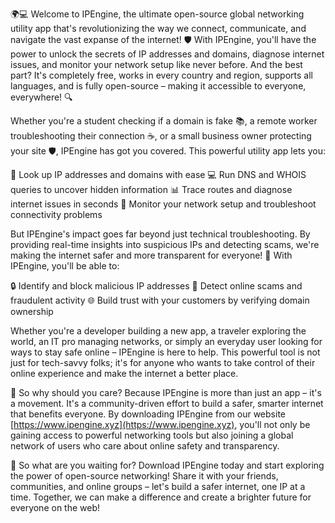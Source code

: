 🌍💻 Welcome to IPEngine, the ultimate open-source global networking utility app that's revolutionizing the way we connect, communicate, and navigate the vast expanse of the internet! 🛡️ With IPEngine, you'll have the power to unlock the secrets of IP addresses and domains, diagnose internet issues, and monitor your network setup like never before. And the best part? It's completely free, works in every country and region, supports all languages, and is fully open-source – making it accessible to everyone, everywhere! 🔍

Whether you're a student checking if a domain is fake 📚, a remote worker troubleshooting their connection ☕️, or a small business owner protecting your site 🛡️, IPEngine has got you covered. This powerful utility app lets you:

🔑 Look up IP addresses and domains with ease
💻 Run DNS and WHOIS queries to uncover hidden information
📊 Trace routes and diagnose internet issues in seconds
💼 Monitor your network setup and troubleshoot connectivity problems

But IPEngine's impact goes far beyond just technical troubleshooting. By providing real-time insights into suspicious IPs and detecting scams, we're making the internet safer and more transparent for everyone! 🚀 With IPEngine, you'll be able to:

🔒 Identify and block malicious IP addresses
💸 Detect online scams and fraudulent activity
🌐 Build trust with your customers by verifying domain ownership

Whether you're a developer building a new app, a traveler exploring the world, an IT pro managing networks, or simply an everyday user looking for ways to stay safe online – IPEngine is here to help. This powerful tool is not just for tech-savvy folks; it's for anyone who wants to take control of their online experience and make the internet a better place.

🌟 So why should you care? Because IPEngine is more than just an app – it's a movement. It's a community-driven effort to build a safer, smarter internet that benefits everyone. By downloading IPEngine from our website [https://www.ipengine.xyz](https://www.ipengine.xyz), you'll not only be gaining access to powerful networking tools but also joining a global network of users who care about online safety and transparency.

🚀 So what are you waiting for? Download IPEngine today and start exploring the power of open-source networking! Share it with your friends, communities, and online groups – let's build a safer internet, one IP at a time. Together, we can make a difference and create a brighter future for everyone on the web!